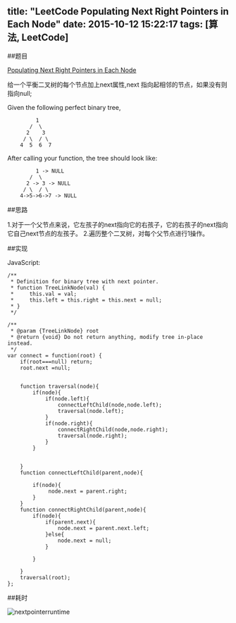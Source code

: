 title: "LeetCode Populating Next Right Pointers in Each Node"
date: 2015-10-12 15:22:17
tags: [算法, LeetCode]
---

##题目

[Populating Next Right Pointers in Each Node](https://leetcode.com/problems/populating-next-right-pointers-in-each-node/)

给一个平衡二叉树的每个节点加上next属性,next 指向起相邻的节点，如果没有则指向null;

Given the following perfect binary tree,

             1
           /  \
          2    3
         / \  / \
        4  5  6  7
    
After calling your function, the tree should look like:

             1 -> NULL
           /  \
          2 -> 3 -> NULL
         / \  / \
        4->5->6->7 -> NULL
    
    
##思路
    
   1.对于一个父节点来说，它左孩子的next指向它的右孩子，它的右孩子的next指向它自己next节点的左孩子。
   2.遍历整个二叉树，对每个父节点进行1操作。
    
   
##实现
    
JavaScript:
    
    /**
     * Definition for binary tree with next pointer.
     * function TreeLinkNode(val) {
     *     this.val = val;
     *     this.left = this.right = this.next = null;
     * }
     */
    
    /**
     * @param {TreeLinkNode} root
     * @return {void} Do not return anything, modify tree in-place instead.
     */
    var connect = function(root) {
        if(root===null) return;
        root.next =null;
        
        
        function traversal(node){
            if(node){
                if(node.left){
                    connectLeftChild(node,node.left);
                    traversal(node.left);
                }
                if(node.right){
                    connectRightChild(node,node.right);
                    traversal(node.right);
                }
            }
            
            
        }
        function connectLeftChild(parent,node){
            
            if(node){
                 node.next = parent.right;
            }
        } 
        function connectRightChild(parent,node){
            if(node){
                if(parent.next){
                    node.next = parent.next.left;
                }else{
                    node.next = null;
                }
                
            }
            
        }
        traversal(root);
    };
    
##耗时
    
  ![nextpointerruntime](/images/nextpointer.png)